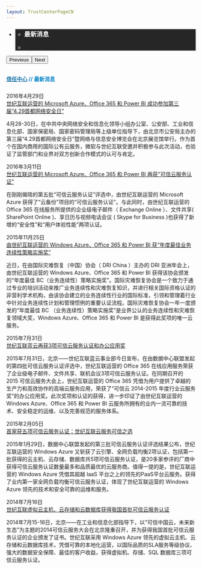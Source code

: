 ```yaml
---
layout: TrustCenterPageCN
---
```

<div class="row-fluid">
   <div class="span">
      <div>
         <div id="" data-cols="1" data-view1="1" data-view2="1" data-view3="1" data-view4="1" class="row-fluid wider hero grid-container" style="padding-bottom: 30px;">
            <div class="span bp0-col-1-1 bp1-col-1-1 bp2-col-1-1 bp3-col-1-1">
               <div bi:type="slideshow" class="slideshow slideshow-hero hero" xmlns:bi="urn:schemas-microsoft-com:mscom:bi">
                  <ul bi:type="list" class="slides">
                     <li id="slide-1" bi:index="0" selectBi="">
                        <div class="heroitem light-foreground" bi:type="heroitem">
                           <div class="media" bi:parenttitle="t1">
                              <a href="" bi:track="False" bi:titleflag="t1" bi:index="0">
                                 <div data-picture="" data-alt="Whats New" data-disable-swap-below="">
                                    <div data-src="https://c.s-microsoft.com/en-us/CMSImages/MS_TrustCenter_Whats_New_Header.jpg?version=9f644300-f787-a453-8452-7b3974e50a6c"></div>
                                    <noscript></noscript>
                                 </div>
                              </a>
                           </div>
                           <div class="text" bi:type="cta">
                              <div class="text-container">
                                 <div class="box" style="background: rgba(0,0,0,.85); color: #FFFFFF;">
                                    <ul bi:type="list" class="headerCaption subpageHeaderCaption">
                                       <li class="box-title">
                                          <h3 class="box-title" bi:type="title" bi:title="t1" style="color: #FFFFFF;">最新消息</h3>
                                       </li>
                                       <li class="box-actions box-description"><a target="_self" class="mscom-link" href=""></a></li>
                                    </ul>
                                 </div>
                              </div>
                           </div>
                        </div>
                     </li>
                  </ul>
                  <div class="navigation international" bi:track="false">
                     <div class="grid-container settop" data-title-text="Go To Slide "></div>
                  </div>
                  <div class="prev-next" bi:track="false"><button class="prev"><span class="icon-left" aria-hidden="true"></span><span class="screen-reader-text">Previous</span></button><button class="next"><span class="icon-right" aria-hidden="true"></span><span class="screen-reader-text">Next</span></button></div>
                  <div id="play-pause" class="play-pause" style="display:none">
                     <div class="pause"><button id="pauseButton" class="pause_button"><span class="icon-pause" aria-hidden="true"></span><span class="screen-reader-text">Pause</span></button></div>
                     <div class="play"><button id="playButton" class="play_button"><span class="icon-play" aria-hidden="true"></span><span class="screen-reader-text">Play</span></button></div>
                  </div>
               </div>
            </div>
         </div>
                  <div class="row-fluid grid-container mscom-grid-container breadcrumbs" style="padding-bottom: 25px;color:#0081c6;font-weight: bold;" data-view4="1" data-view3="1" data-view2="1" data-view1="1" data-cols="1">
            <div class="span bp0-col-1-1 bp1-col-1-1 bp2-col-1-1 bp3-col-1-1"><a target="_self" class="mscom-link" href="../default-cn.html" style="color:rgb(21, 112, 166)">信任中心</a> // 最新消息</div>
         </div>
         <div id="" data-cols="1" data-view1="1" data-view2="1" data-view3="1" data-view4="1" class="row-fluid grid-container mscom-grid-container whatsNewBody wider">
            <div class="span bp0-col-1-1 bp1-col-1-1 bp2-col-1-1 bp3-col-1-1">
            <div data-cols="1" data-view1="1" data-view2="1" data-view3="1" data-view4="1" class="row-fluid">
                  <div class="span bp0-col-1-1 bp1-col-1-1 bp2-col-1-1 bp3-col-1-1">
                     <div id="" data-cols="1" data-view1="1" data-view2="1" data-view3="1" data-view4="1" class="row-fluid grid-container mscom-grid-container">
                        <div class="span bp0-col-1-1 bp1-col-1-1 bp2-col-1-1 bp3-col-1-1">
                           <label class="date">2016年4月29日</label><br /><label><a target="_blank" class="mscom-link" href="../what-is-new/news1-cn.html">世纪互联运营的 Microsoft Azure、Office 365 和 Power BI 成功参加第三届“4.29首都网络安全日”</a></label>
                           <p>4月28-30日，在中共中央网络安全和信息化领导小组办公室、公安部、工业和信息化部、国家保密局、国家密码管理局等上级单位指导下，由北京市公安局主办的第三届“4.29首都网络安全日”暨网络与信息安全博览会在北京展览馆举行。作为首个在国内商用的国际公有云服务，微软与世纪互联受邀并积极参与此次活动，也验证了监管部门和业界对双方创新合作模式的认可与肯定。</p>
                        </div>
                     </div>
                  </div>
               </div>
               <div data-cols="1" data-view1="1" data-view2="1" data-view3="1" data-view4="1" class="row-fluid">
                  <div class="span bp0-col-1-1 bp1-col-1-1 bp2-col-1-1 bp3-col-1-1">
                     <div id="" data-cols="1" data-view1="1" data-view2="1" data-view3="1" data-view4="1" class="row-fluid grid-container mscom-grid-container">
                        <div class="span bp0-col-1-1 bp1-col-1-1 bp2-col-1-1 bp3-col-1-1">
                            <label class="date">2016年3月11日</label><br /><label><a target="_blank" class="mscom-link" href="../what-is-new/news2-cn.html">世纪互联运营的 Microsoft Azure、Office 365 和 Power BI 再获"可信云服务认证"</a></label>
                           <p>在刚刚揭晓的第五批“可信云服务认证”评选中，由世纪互联运营的 Microsoft Azure 获得了“云备份”项目的“可信云服务认证”。与此同时，由世纪互联运营的 Office 365 在线服务所提供的企业级电子邮件（ Exchange Online ）、文件共享( SharePoint Online )、享日历与视频电话会议 ( Skype for Business )也获得了新增的“安全性”和“用户体验性能”两项认证。
                           </p>
                        </div>
                     </div>
                  </div>
               </div>
               <div data-cols="1" data-view1="1" data-view2="1" data-view3="1" data-view4="1" class="row-fluid">
                  <div class="span bp0-col-1-1 bp1-col-1-1 bp2-col-1-1 bp3-col-1-1">
                     <div id="" data-cols="1" data-view1="1" data-view2="1" data-view3="1" data-view4="1" class="row-fluid grid-container mscom-grid-container">
                        <div class="span bp0-col-1-1 bp1-col-1-1 bp2-col-1-1 bp3-col-1-1">
                            <label class="date">2015年11月25日</label><br /><label><a target="_blank" class="mscom-link" href="../what-is-new/news3-cn.html">由世纪互联运营的 Windows Azure、Office 365 和 Power BI 获“年度最佳业务连续性策略实施奖”</a></label>
                           <p>近日，在由国际灾难恢复（中国）协会（ DRI China ）主办的 DRI 亚洲年会上，由世纪互联运营的 Windows Azure、Office 365 和 Power BI 获得该协会颁发的“年度最佳 BC（业务连续性）策略实施奖”。国际灾难恢复协会是一个致力于通过专业的培训活动来推广业务连续性和灾难恢复知识，并进行相关国际资格认证的非营利学术机构，由该协会建立的业务连续性行业的国际标准，引领和管理着行业中针对业务连续性计划和管理惯例的重要认证流程。国际灾难恢复协会一年一度颁发的“年度最佳 BC （业务连续性）策略实施奖”是业界公认的业务连续性和灾难恢复领域大奖，Windows Azure、Office 365 和 Power BI 是获得此奖项的唯一云服务。
                           </p>
                        </div>
                     </div>
                  </div>
               </div>
               <div data-cols="1" data-view1="1" data-view2="1" data-view3="1" data-view4="1" class="row-fluid">
                  <div class="span bp0-col-1-1 bp1-col-1-1 bp2-col-1-1 bp3-col-1-1">
                     <div id="" data-cols="1" data-view1="1" data-view2="1" data-view3="1" data-view4="1" class="row-fluid grid-container mscom-grid-container">
                        <div class="span bp0-col-1-1 bp1-col-1-1 bp2-col-1-1 bp3-col-1-1">
                           <label class="date">2015年7月31日</label><br /><label><a target="_blank" class="mscom-link" href="../what-is-new/news4-cn.html">世纪互联蓝云再获3项可信云服务认证和办公应用奖</a></label>
                           <p>2015年7月31日，北京——世纪互联蓝云事业部今日宣布，在由数据中心联盟发起的第四批可信云服务认证评选中，世纪互联运营的 Office 365 在线应用服务荣获了企业级电子邮件、文件共享、联机会议3项可信云服务认证。在同期召开的 2015 可信云服务大会上，世纪互联运营的 Office 365 凭借为用户提供了卓越的生产力和高效协作的高端云服务应用，荣获了“可信云 2014-2015 年度行业云服务奖”的办公应用奖。此次奖项和认证的获得，进一步印证了由世纪互联运营的 Windows Azure、Office 365 和 Power BI 云服务所拥有的业内一流可靠的技术、安全稳定的运维、以及完善规范的服务体系。</p>
                        </div>
                     </div>
                  </div>
               </div>
               <div data-cols="1" data-view1="1" data-view2="1" data-view3="1" data-view4="1" class="row-fluid">
                  <div class="span bp0-col-1-1 bp1-col-1-1 bp2-col-1-1 bp3-col-1-1">
                     <div id="" data-cols="1" data-view1="1" data-view2="1" data-view3="1" data-view4="1" class="row-fluid grid-container mscom-grid-container">
                        <div class="span bp0-col-1-1 bp1-col-1-1 bp2-col-1-1 bp3-col-1-1">
                           <label class="date">2015年2月05日</label><br /><label><a target="_blank" class="mscom-link" href="http://www.21vbluecloud.com/services/mediacenter/news/2015/02/05/1629.html">首家获五项可信云服务认证：世纪互联云服务可信之选</a></label>
                           <p>2015年1月29日，数据中心联盟发起的第三批可信云服务认证评选结果公布，世纪互联运营的 Windows Azure 又斩获了云引擎、全网负载均衡2项认证，包括第一批获得的云主机、云存储、数据库共5项可信云服务认证，是20多家参评的厂商中获得可信云服务认证数量最多和品质最优的云服务商。值得一提的是，世纪互联运营的 Windows Azure 凭借其超越 IaaS 平台之上的领先的PaaS平台云服务。获得了业内第一家全网负载均衡可信云服务认证，体现了世纪互联运营的 Windows Azure 领先的技术和安全可靠的运维和服务。</p>
                        </div>
                     </div>
                  </div>
               </div>
               <div data-cols="1" data-view1="1" data-view2="1" data-view3="1" data-view4="1" class="row-fluid">
                  <div class="span bp0-col-1-1 bp1-col-1-1 bp2-col-1-1 bp3-col-1-1">
                     <div id="" data-cols="1" data-view1="1" data-view2="1" data-view3="1" data-view4="1" class="row-fluid grid-container mscom-grid-container">
                        <div class="span bp0-col-1-1 bp1-col-1-1 bp2-col-1-1 bp3-col-1-1">
                           <label class="date">2014年7月16日</label><br /><label><a target="_blank" class="mscom-link" href="http://www.21vbluecloud.com/services/mediacenter/news/2014/07/16/916.html">世纪互联虚拟云主机、云存储和云数据库获得我国首批可信云服务认证</a></label>
                           <p>2014年7月15-16日，北京——在工业和信息化部指导下，以“可信中国云，未来新生态”为主题的2014可信云服务大会在北京隆重召开，并为获得我国首批可信云服务认证的企业颁发了证书。世纪互联采用 Windows Azure 领先的虚拟云主机、云存储和云数据库技术，凭借可靠的本地化运营，以国际品质的SLA服务等级协议、强大的数据安全保障、最佳的客户收益，获得虚拟机、存储、SQL 数据库三项可信云服务认证。</p>
                        </div>
                     </div>
                  </div>
               </div>
            </div>
         </div>
      </div>
   </div>
</div>
<div class="row-fluid" data-view4="1" data-view3="1" data-view2="1" data-view1="1" data-cols="1">
   <div class="span bp0-col-1-1 bp1-col-1-1 bp2-col-1-1 bp3-col-1-1"></div>
</div>
